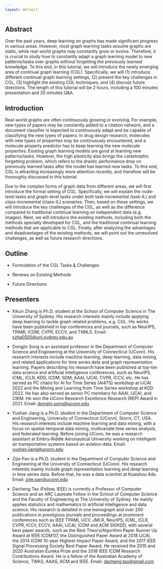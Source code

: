 ```yaml
---
layout: default
---
```


## Abstract
Over the past years, deep learning on graphs has made significant progress in various areas. However, most graph learning tasks assume graphs are static, while real-world graphs may constantly grow or evolve. Therefore, it is crucial to study how to constantly adapt a graph learning model to new patterns/tasks over graphs without forgetting the previously learned knowledge. To this end, in this tutorial, we will introduce the newly emerging area of continual graph learning (CGL). Specifically, we will (1) introduce different continual graph learning settings, (2) present the key challenges in CGL, (3) highlight the existing CGL techniques, and (4) discuss future directions.
The length of this tutorial will be 2 hours, including a 100 minutes presentation and 20 minutes Q&A.

## Introduction
Real-world graphs are often continuously growing or evolving. For example, new types of papers may be constantly added to a citation network, and a document classifier is expected to continuously adapt and be capable of classifying the new types of papers. In drug design research, molecules with new types of properties may be continuously encountered, and a molecule property predictor has to keep learning the new molecule properties. Existing graph learning models are good at learning new patterns/tasks. However, the high plasticity also brings the catastrophic forgetting problem, which refers to the drastic performance drop on previously learned tasks after the model has learned new tasks. To this end, CGL is attracting increasingly more attention recently, and therefore will be thoroughly discussed in this tutorial. 

Due to the complex forms of graph data from different areas, we will first introduce the formal setting of CGL. Specifically, we will explain the node-level tasks and graph-level tasks under both task-incremental (task-IL) and class-incremental (class-IL) scenarios. Then, based on these settings, we will introduce the key challenges of the CGL, as well as the difference compared to traditional continual learning on independent data (e.g. images). Next, we will introduce the existing methods, including both the methods specially developed for CGL, and the traditional continual learning methods that are applicable to CGL. Finally, after analyzing the advantages and disadvantages of the existing methods, we will point out the unresolved challenges, as well as future research directions.

## Outline
* Formulation of the CGL Tasks & Challenges

* Reviews on Existing Methods

* Future Directions
  

## Presenters

* Xikun Zhang is Ph.D. student at the School of Computer Science in The University of Sydney. His research interests mainly include applying deep learning to tackle graph related problems, e.g. CGL. His works have been published in top conferences and journals, such as NeurIPS, TPAMI, ICDM, CVPR, ECCV, and TNNLS.
Email: xzha0505@uni.sydney.edu.au



* Dongjin Song is an assistant professor in the Department of Computer Science and Engineering at the University of Connecticut (UConn). His research interests include machine learning, deep learning, data mining, and related applications for time series data and graph representation learning. Papers describing his research have been published at top-tier data science and artificial intelligence conferences, such as NeurIPS, ICML, ICLR, KDD, ICDM, SDM,  AAAI, IJCAI, CVPR, ICCV, etc. He has served as PC chairs for AI for Time Series (AI4TS) workshop at IJCAI 2022 and the Mining and Learning from Time Series workshop at KDD 2022. He has also served as senior PC members for AAAI, IJCAI, and CIKM. He won the UConn Research Excellence Research (REP) Award in 2021.
Email: dongjin.song@uconn.edu


* Yushan Jiang is a Ph.D. student in the Department of Computer Science and Engineering, University of Connecticut (UConn), Storrs, CT, USA. His research interests include machine learning and data mining, with a focus on spatial-temporal data mining, multivariate time series analysis, and federated learning. Before joining UConn, he was a research assistant at Embry-Riddle Aeronautical University working on intelligent air transportation systems based on aviation data. Email: yushan.jiang@uconn.edu

* Zijie Pan is a Ph.D. student in the Department of Computer Science and Engineering at the University of Connecticut (UConn). His research interests mainly include graph representation learning and deep learning in time series data. Before that, he was a data scientist at Kuaishou Ads. Email: zijie.pan@uconn.edu

* Dacheng Tao (Fellow, IEEE) is currently a Professor of Computer Science and an ARC Laureate Fellow in the School of Computer Science and the Faculty of Engineering at The University of Sydney. He mainly applies statistics and mathematics to artificial intelligence and data science. His research is detailed in one monograph and over 200 publications in prestigious journals and proceedings at prominent conferences such as IEEE TPAMI, IJCV, JMLR, NeurIPS, ICML, ICLR, CVPR, ICCV, ECCV, AAAI, IJCAI, ICDM and ACM SIGKDD, with several best paper awards, such as the Best Theory/Algorithm Paper Runner Up Award at IEEE ICDM’07, the Distinguished Paper Award at 2018 IJCAI, the 2014 ICDM 10-year Highest-Impact Paper Award, and the 2017 IEEE Signal Processing Society Best Paper Award. He received the 2015 and 2020 Australian Eureka Prize and the 2018 IEEE ICDM Research Contributions Award. He is a fellow of the Australian Academy of Science, TWAS, AAAS, ACM and IEEE.
Email: dacheng.tao@gmail.com
